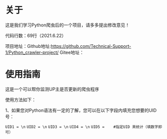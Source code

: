 # 关于

这是我们学习Python爬虫后的一个项目，请多多提出修改意见！

代码行数：69行（2021.6.22）

项目地址：Github地址:https://github.com/Technical-Support-1/Python_crawler-project/
Gitee地址：

# 使用指南

这是一个可以帮你监测UP主是否更新的爬虫程序

使用方法如下：

1、如果您对Python语法有一定的了解，您可以在以下字段内填充您想要的UID号：

`UID1 = \n`
`UID2 = \n`
`UID3 = \n`
`UID4 = \n`
`UID5 =    #指定UID 来统计（填数字即可）`
